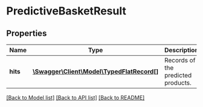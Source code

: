# PredictiveBasketResult

## Properties
Name | Type | Description | Notes
------------ | ------------- | ------------- | -------------
**hits** | [**\Swagger\Client\Model\TypedFlatRecord[]**](TypedFlatRecord.md) | Records of the predicted products. | 

[[Back to Model list]](../../README.md#documentation-for-models) [[Back to API list]](../../README.md#documentation-for-api-endpoints) [[Back to README]](../../README.md)

